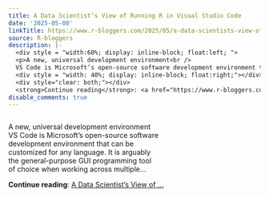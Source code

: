```yaml
---
title: A Data Scientist’s View of Running R in Visual Studio Code
date: '2025-05-08'
linkTitle: https://www.r-bloggers.com/2025/05/a-data-scientists-view-of-running-r-in-visual-studio-code/
source: R-bloggers
description: |-
  <div style = "width:60%; display: inline-block; float:left; ">
  <p>A new, universal development environment<br />
  VS Code is Microsoft’s open-source software development environment that can be customized for any language. It is arguably the general-purpose GUI programming tool of choice when working across multiple...</p></div>
  <div style = "width: 40%; display: inline-block; float:right;"></div>
  <div style="clear: both;"></div>
  <strong>Continue reading</strong>: <a href="https://www.r-bloggers.com/2025/05/a-data-scientists-view-of-running-r-in-visual-studio-code/">A Data Scientist’s View of ...
disable_comments: true
---
```

<div style = "width:60%; display: inline-block; float:left; ">
<p>A new, universal development environment<br />
VS Code is Microsoft’s open-source software development environment that can be customized for any language. It is arguably the general-purpose GUI programming tool of choice when working across multiple...</p></div>
<div style = "width: 40%; display: inline-block; float:right;"></div>
<div style="clear: both;"></div>
<strong>Continue reading</strong>: <a href="https://www.r-bloggers.com/2025/05/a-data-scientists-view-of-running-r-in-visual-studio-code/">A Data Scientist’s View of ...